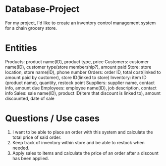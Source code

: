 # Database-Project
For my project, I'd like to create an inventory control management system for a chain grocery store.

# Entities
Products: product name(ID), product type, price
Customers: customer name(ID), customer type(store membership?), amount paid
Store: store location, store name(ID), phone number
Orders: order ID, total cost(linked to amount paid by customer), store ID(linked to store)
Inventory: item ID (product name), quantity, restock point
Suppliers: supplier name, contact info, amount due
Employees: employee name(ID), job description, contact info
Sales: sale name(ID), product ID(item that discount is linked to), amount discounted, date of sale

# Questions / Use cases
1. I want to be able to place an order with this system and calculate the total price of said order.
2. Keep track of inventory within store and be able to restock when needed.
3. Apply sales to items and calculate the price of an order after a discount has been applied.
